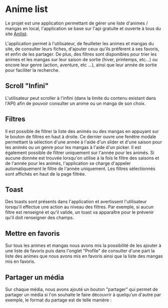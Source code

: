# Anime list

Le projet est une application permettant de gérer une liste d'animes / mangas en local, l'application se base sur l'api gratuite et ouverte à tous du site [Anilist](https://anilist.co/home).

L'application permet à l'utilisateur, de feuilleter les animes et mangas du site, de consulter leurs fiches, d'ajouter ceux qu'ils préfèrent à ses favoris, et enfin de les partager. De plus, des filtres sont disponibles pour trier les animes et les mangas sur leur saison de sortie (hiver, printemps, etc...) ou encore leur genre (action, aventure, etc ...), ainsi que leur année de sortie pour faciliter la recherche.

## Scroll "Infini"

L'utilisateur peut scroller à l'infini (dans la limite du contenu existant dans l'API) afin de pouvoir consulter un anime ou un manga de son choix.

## Filtres

Il est possible de filtrer la liste des animés ou des mangas en appuyant sur le bouton de filtres en haut à droite. Ce dernier ouvre une fenêtre modale permettant la sélection d'une année à l'aide d'un slider et d'une saison pour les animés ou un genre pour les mangas à l'aide d'un picker. Il est également possible de filtrer uniquement sur l'année pour les animés. Si aucune donnée est trouvée lorsqu'on utilise à la fois le filtre des saisons et de l'année pour les animés, l'application se charge d'appeler automatiquement le filtre de l'année uniquement.
Les filtres sélectionnés sont affichés en haut de la page filtrée.

## Toast

Des toasts sont présents dans l'application et avertissent l'utilisateur lorsqu'il effectue une action au niveau des filtres. Par exemple, si aucun filtre est renseigné et qu'il valide, un toast va apparaître pour le prévenir qu'il doit renseigner des champs.

## Mettre en favoris

Sur tous les animes et mangas nous avons mis la possibilité de les ajouter à une liste de favoris puis dans l'onglet "Profile" de consulter d'une part la liste des animes que nous avons mis en favoris ainsi que la liste des mangas mis en favoris.


## Partager un média


Sur chaque média, nous avons ajouté un bouton "partager" qui permet de partager un média si l'on souhaite le faire découvrir à quelqu'un d'autre par exemple, le format du partage est de telle manière : 

